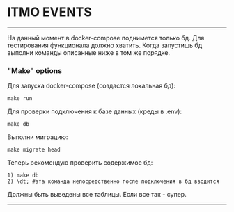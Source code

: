 # ITMO EVENTS

_____
На данный момент в docker-compose поднимется только бд. Для тестирования функционала должно хватить.
Когда запустишь бд выполни команды описанные ниже в том же порядке.

### "Make" options
Для запуска docker-compose (создастся локальная бд):
```
make run
```
Для проверки подключения к базе данных (креды в .env):
```
make db
```
Выполни миграцию:
```
make migrate head
```

Теперь рекомендую проверить содержимое бд:
```
1) make db
2) \dt; #эта команда непосредственно после подключения в бд вводится
```
Должны быть выведены все таблицы. Если все так - супер.

---

